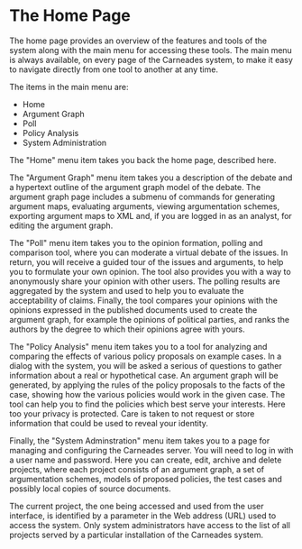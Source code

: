 # The Home Page

The home page provides an overview of the features and tools of the system along with the main menu for accessing these tools.  The main menu is always available, on every page of the Carneades system, to make it easy to navigate directly from one tool to another at any time.

The items in the main menu are:

- Home
- Argument Graph
- Poll
- Policy Analysis
- System Administration

The "Home" menu item takes you back the home page, described here.  

The "Argument Graph" menu item takes you a description of the debate and a hypertext outline of the argument graph model of the debate.  The argument graph page includes a submenu of commands for generating  argument maps, evaluating arguments, viewing argumentation schemes, exporting argument maps to XML and, if you are logged in as an analyst, for editing the argument graph.

The "Poll" menu item takes you to the opinion formation, polling and comparison tool, where you can moderate a virtual debate of the issues. In return, you will receive a guided tour of the issues and arguments, to help you to formulate your own opinion. The tool also provides you with a way to anonymously share your opinion with other users. The polling results are aggregated by the system and used to help you to evaluate the acceptability of claims. Finally, the tool compares your opinions with the opinions expressed in the published documents used to create the argument graph, for example the opinions of political parties, and ranks the authors by the degree to which their opinions agree with yours. 

The "Policy Analysis" menu item takes you to a tool for analyzing and comparing the effects of various policy proposals on example cases. In a dialog with the system, you will be asked a serious of questions to gather information about a real or hypothetical case. An argument graph will be generated, by applying the rules of the policy proposals to the facts of the case, showing how the various policies would work in the given case. The tool can help you to find the policies which best serve your interests. Here too your privacy is protected. Care is taken to not request or store information that could be used to reveal your identity.  

Finally, the "System Adminstration" menu item takes you to a page for managing and configuring the Carneades server.  You will need to log in with a user name and password. Here you can create, edit, archive and delete projects, where each project consists of an argument graph, a set of argumentation schemes, models of proposed policies, the test cases and possibly local copies of source documents.

The current project, the one being accessed and used from the user interface, is identified by a parameter in the Web address (URL)  used to access the system. Only system administrators have access to the list of all projects served by a particular installation of the Carneades system.   



